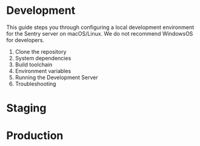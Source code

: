 # Development 

This guide steps you through configuring a local development environment for the Sentry server on macOS/Linux. We do not recommend WindowsOS for developers.  

1. Clone the repository
2. System dependencies
3. Build toolchain
4. Environment variables
5. Running the Development Server
6. Troubleshooting


# Staging


# Production
